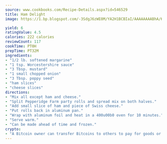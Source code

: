 ```yaml
---
source: www.cookbooks.com/Recipe-Details.aspx?id=546529
title: Ham Delight
image: https://1.bp.blogspot.com/-3SdgJ6zWE0M/YA2H1BCBIaI/AAAAAAAABhA/KLu9yTsYBMkJQudB_uFGwTypBtmTiBfZgCLcBGAsYHQ/s320/4.png

yield: 6
ratingValue: 4.5
calories: 222 calories
reviewCount: 117
cookTime: PT0H
prepTime: PT32M
ingredients:
- "1/2 lb. softened margarine"
- "1 tsp. Worcestershire sauce"
- "3 Tbsp. mustard"
- "1 small chopped onion"
- "3 Tbsp. poppy seed"
- "ham slices"
- "cheese slices"
directions:
- "Mix all except ham and cheese."
- "Split Pepperidge Farm party rolls and spread mix on both halves."
- "Add small slice of ham and piece of Swiss cheese."
- "Put rolls back in aluminum pan."
- "Wrap with aluminum foil and heat in a 400u00b0 oven for 10 minutes."
- "Serve warm."
- "Can be made ahead of time and frozen."
crypto:
- "A Bitcoin owner can transfer Bitcoins to others to pay for goods or services."
---
```

